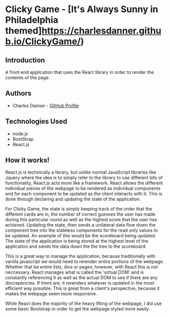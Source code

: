 # Clicky Game - [It's Always Sunny in Philadelphia themed]https://charlesdanner.github.io/ClickyGame/)

## Introduction
 A front end application that uses the React library in order to render the contents of the page. 

## Authors

- Charles Danner - [GitHub Profile](https://github.com/charlesdanner)

## Technologies Used
- node.js
- BootStrap
- React.js

## How it works!

React.js is technically a library, but unlike normal JavaScript libraries like Jquery where the idea is to simply refer to the library to use different bits of functionality, React.js acts more like a framework. React allows the different individual pieces of the webpage to be rendered as individual components and for each component to be updated as the client interacts with it. This is done through declaring and updating the state of the application. 

For Clicky Game, the state is simply keeping track of the order that the different cards are in, the number of correct guesses the user has made during this particular round as well as the highest score that the user has achieved. Updating the state, then sends a unilateral data flow down the component tree into the stateless components for the read only values to be updated. An example of this would be the scoreboard being updated. The state of the application is being stored at the highest level of the application and sends the data down the the tree to the scoreboard. 

This is a great way to manage the application, because traditionally with vanilla javascript we would need to rerender entire portions of the webpage. Whether that be entire lists, divs or pages; however, with React this is not neccessary. React manages what is called the 'virtual DOM' and is constantly referencing it as well as the actual DOM to see if there are any discrepencies. If there are, it rerenders whatever is updated in the most efficient way possible. This is great from a client's perspective, because it makes the webpage seem more responsive.

While React does the majority of the heavy lifting of the webpage, I did use some basic Bootstrap in order to get the webpage styled more easily.

